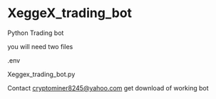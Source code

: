 # XeggeX_trading_bot
Python Trading bot

you will need two files

.env

Xeggex_trading_bot.py

Contact cryptominer8245@yahoo.com get download of working bot
